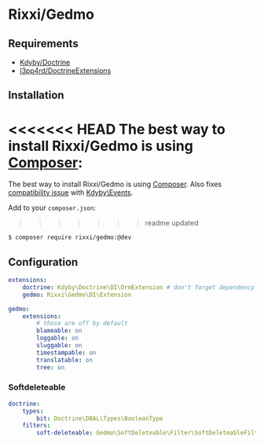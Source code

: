 # Rixxi/Gedmo


## Requirements

- [Kdyby/Doctrine](https://github.com/kdyby/doctrine)
- [l3pp4rd/DoctrineExtensions](https://github.com/l3pp4rd/DoctrineExtensions)


## Installation

<<<<<<< HEAD
The best way to install Rixxi/Gedmo is using  [Composer](http://getcomposer.org/):
=======
The best way to install Rixxi/Gedmo is using [Composer](http://getcomposer.org/).
Also fixes [compatibility issue](https://github.com/Kdyby/Events/pull/34) with [Kdyby\Events](https://github.com/kdyby/events).

Add to your `composer.json`:
>>>>>>> readme updated

```sh
$ composer require rixxi/gedmo:@dev
```

## Configuration

```yml
extensions:
	doctrine: Kdyby\Doctrine\DI\OrmExtension # don't forget dependency
	gedmo: Rixxi\Gedmo\DI\Extension

gedmo:
	extensions:
		# those are off by default
		blameable: on
		loggable: on
		sluggable: on
		timestampable: on
		translatable: on
		tree: on
```


### Softdeleteable

```yml
doctrine:
	types:
		bit: Doctrine\DBAL\Types\BooleanType
	filters:
		soft-deleteable: Gedmo\SoftDeleteable\Filter\SoftDeleteableFilter
```
